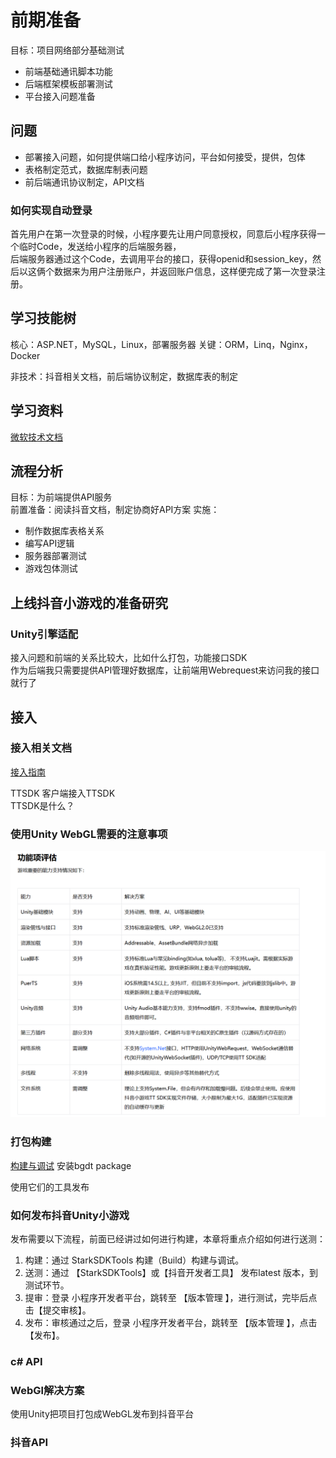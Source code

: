 # 前期准备

目标：项目网络部分基础测试
- 前端基础通讯脚本功能
- 后端框架模板部署测试
- 平台接入问题准备

## 

## 问题
- 部署接入问题，如何提供端口给小程序访问，平台如何接受，提供，包体
- 表格制定范式，数据库制表问题
- 前后端通讯协议制定，API文档

### 如何实现自动登录
首先用户在第一次登录的时候，小程序要先让用户同意授权，同意后小程序获得一个临时Code，发送给小程序的后端服务器，  
后端服务器通过这个Code，去调用平台的接口，获得openid和session_key，然后以这俩个数据来为用户注册账户，并返回账户信息，这样便完成了第一次登录注册。

## 学习技能树
核心：ASP.NET，MySQL，Linux，部署服务器
关键：ORM，Linq，Nginx，Docker

非技术：抖音相关文档，前后端协议制定，数据库表的制定

## 学习资料
[微软技术文档](https://learn.microsoft.com/zh-cn/aspnet/core/introduction-to-aspnet-core?view=aspnetcore-8.0)

## 流程分析
目标：为前端提供API服务  
前置准备：阅读抖音文档，制定协商好API方案
实施：
- 制作数据库表格关系
- 编写API逻辑
- 服务器部署测试
- 游戏包体测试


## 上线抖音小游戏的准备研究

### Unity引擎适配
接入问题和前端的关系比较大，比如什么打包，功能接口SDK  
作为后端我只需要提供API管理好数据库，让前端用Webrequest来访问我的接口就行了

## 接入

### 接入相关文档
[接入指南](https://developer.open-douyin.com/docs/resource/zh-CN/mini-game/develop/guide/game-engine/rd-to-SCgame/unity-game-access/sc_access_guide)

TTSDK 客户端接入TTSDK  
TTSDK是什么？  

### 使用Unity WebGL需要的注意事项
![​功能项评估](image.png)

### 打包构建
[构建与调试](https://developer.open-douyin.com/docs/resource/zh-CN/mini-game/develop/guide/game-engine/rd-to-SCgame/unity-game-access/sc_build)
安装bgdt package  

使用它们的工具发布

### ​如何发布抖音Unity小游戏​
发布需要以下流程，前面已经讲过如何进行构建，本章将重点介绍如何进行送测：​
1. ​构建：通过 StarkSDKTools 构建（Build）构建与调试。​
2. ​送测：通过 【StarkSDKTools】或【抖音开发者工具】 发布latest 版本，到测试环节。​
3. ​提审：登录 小程序开发者平台，跳转至 【版本管理 】，进行测试，完毕后点击【提交审核】。​
4. ​发布：审核通过之后，登录 小程序开发者平台，跳转至 【版本管理 】，点击【发布】。​

### c# API

###

### WebGl解决方案
使用Unity把项目打包成WebGL发布到抖音平台

### 抖音API